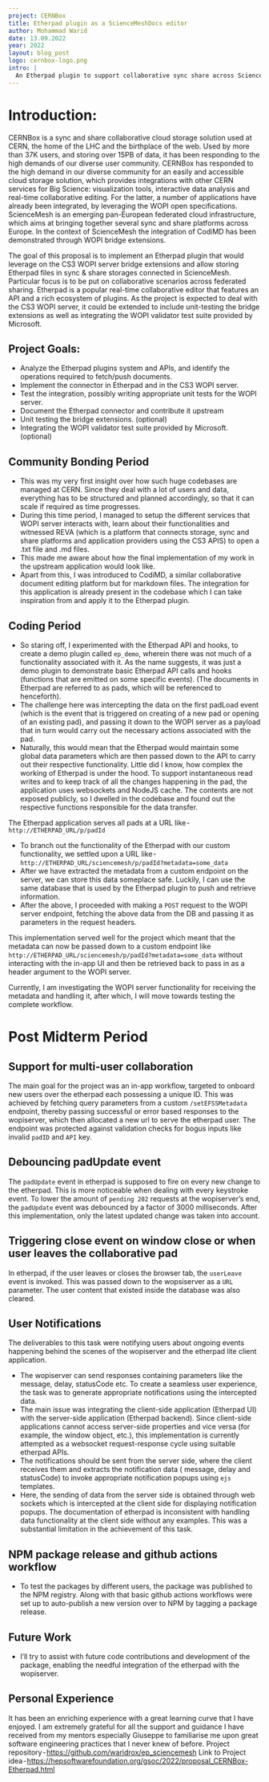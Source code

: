 ```yaml
---
project: CERNBox
title: Etherpad plugin as a ScienceMeshDocs editor
author: Mohammad Warid
date: 13.09.2022
year: 2022
layout: blog_post
logo: cernbox-logo.png
intro: |
  An Etherpad plugin to support collaborative sync share across ScienceMesh
---
```


# Introduction:
CERNBox is a sync and share collaborative cloud storage solution used at CERN, the home of the LHC and the birthplace of the web. Used by more than 37K users, and storing over 15PB of data, it has been responding to the high demands of our diverse user community. CERNBox has responded to the high demand in our diverse community for an easily and accessible cloud storage solution, which provides integrations with other CERN services for Big Science: visualization tools, interactive data analysis and real-time collaborative editing. For the latter, a number of applications have already been integrated, by leveraging the WOPI open specifications.
ScienceMesh is an emerging pan-European federated cloud infrastructure, which aims at bringing together several sync and share platforms across Europe. In the context of ScienceMesh the integration of CodiMD has been demonstrated through WOPI bridge extensions.

The goal of this proposal is to implement an Etherpad plugin that would leverage on the CS3 WOPI server bridge extensions and allow storing Etherpad files in sync & share storages connected in ScienceMesh. Particular focus is to be put on collaborative scenarios across federated sharing. Etherpad is a popular real-time collaborative editor that features an API and a rich ecosystem of plugins.
As the project is expected to deal with the CS3 WOPI server, it could be extended to include unit-testing the bridge extensions as well as integrating the WOPI validator test suite provided by Microsoft.

## Project Goals: 
- Analyze the Etherpad plugins system and APIs, and identify the operations required to fetch/push documents.
- Implement the connector in Etherpad and in the CS3 WOPI server.
- Test the integration, possibly writing appropriate unit tests for the WOPI server.
- Document the Etherpad connector and contribute it upstream
- Unit testing the bridge extensions. (optional)
- Integrating the WOPI validator test suite provided by Microsoft. (optional)

## Community Bonding Period
- This was my very first insight over how such huge codebases are managed at CERN. Since they deal with a lot of users and data, everything has to be structured and planned accordingly, so that it can scale if required as time progresses.
- During this time period, I managed to setup the different services that WOPI server interacts with, learn about their functionalities and witnessed REVA (which is a platform that connects storage, sync and share platforms and application providers using the CS3 APIS) to open a .txt file and .md files. 
- This made me aware about how the final implementation of my work in the upstream application would look like.
- Apart from this, I was introduced to CodiMD, a similar collaborative document editing platform but for markdown files. The integration for this application is already present in the codebase which I can take inspiration from and apply it to the Etherpad plugin.

## Coding Period
- So staring off, I experimented with the Etherpad API and hooks, to create a demo plugin called `ep_demo`, wherein there was not much of a functionality associated with it. As the name suggests, it was just a demo plugin to demonstrate basic Etherpad API calls and hooks (functions that are emitted on some specific events). (The documents in Etherpad are referred to as pads, which will be referenced to henceforth). 
- The challenge here was intercepting the data on the first padLoad event (which is the event that is triggered on creating of a new pad or opening of an existing pad), and passing it down to the WOPI server as a payload that in turn would carry out the necessary actions associated with the pad.
- Naturally, this would mean that the Etherpad would maintain some global data parameters which are then passed down to the API to carry out their respective functionality. Little did I know, how complex the working of Etherpad is under the hood. To support instantaneous read writes and to keep track of all the changes happening in the pad, the application uses websockets and NodeJS cache. The contents are not exposed publicly, so I dwelled in the codebase and found out the respective functions responsible for the data transfer.

The Etherpad application serves all pads at a URL like - `http://ETHERPAD_URL/p/padId`

- To branch out the functionality of the Etherpad with our custom functionality, we settled upon a URL like - `http://ETHERPAD_URL/sciencemesh/p/padId?metadata=some_data`
- After we have extracted the metadata from a custom endpoint on the server, we can store this data someplace safe. Luckily, I can use the same database that is used by the Etherpad plugin to push and retrieve information.
- After the above, I proceeded with making a `POST` request to the WOPI server endpoint, fetching the above data from the DB and passing it as parameters in the request headers.

This implementation served well for the project which meant that the metadata can now be passed down to a custom endpoint like `http://ETHERPAD_URL/sciencemesh/p/padId?metadata=some_data` without interacting with the in-app UI and then be retrieved back to pass in as a header argument to the WOPI server.

Currently, I am investigating the WOPI server functionality for receiving the metadata and handling it, after which, I will move towards testing the complete workflow.

# Post Midterm Period

## Support for multi-user collaboration
The main goal for the project was an in-app workflow, targeted to onboard new users over the etherpad each possessing a unique ID. This was achieved by fetching query parameters from a custom `/setEFSSMetadata` endpoint, thereby passing successful or error based responses to the wopiserver, which then allocated a new url to serve the etherpad user. 
The endpoint was protected against validation checks for bogus inputs like invalid `padID` and `API` key.

## Debouncing padUpdate event
The `padUpdate` event in etherpad is supposed to fire on every new change to the etherpad. This is more noticeable when dealing with every keystroke event. To lower the amount of `pending 202` requests at the wopiserver’s end, the `padUpdate` event was debounced by a factor of 3000 milliseconds. After this implementation, only the latest updated change was taken into account. 

## Triggering close event on window close or when user leaves the collaborative pad
In etherpad, if the user leaves or closes the browser tab, the     `userLeave` event is invoked. This was passed down to the wopsiserver as a `URL` parameter. The user content that existed inside the database was also cleared.

## User Notifications
The deliverables to this task were notifying users about ongoing events happening behind the scenes of the wopiserver and the etherpad lite client application. 
- The wopiserver can send responses containing parameters like the message, delay, statusCode etc.
To create a seamless user experience, the task was to generate appropriate notifications using the intercepted data.
- The main issue was integrating the client-side application (Etherpad UI) with the server-side application (Etherpad backend). Since client-side applications cannot access server-side properties and vice versa (for example, the window object, etc.), this implementation is currently attempted as a websocket request-response cycle using suitable etherpad APIs.
- The notifications should be sent from the server side, where the client receives them and extracts the notification data ( message, delay and statusCode) to invoke appropriate notification popups using `ejs` templates.
- Here, the sending of data from the server side is obtained through web sockets which is intercepted at the client side for displaying notification popups. The documentation of etherpad is inconsistent with handling data functionality at the client side without any examples. This was a substantial limitation in the achievement of this task.

## NPM package release and github actions workflow
- To test the packages by different users, the package was published to the NPM registry. Along with that basic github actions workflows were set up to auto-publish a new version over to NPM by tagging a package release.

## Future Work
- I’ll try to assist with future code contributions and development of the package, enabling the needful integration of the etherpad with the wopiserver.

## Personal Experience
It has been an enriching experience with a great learning curve that I have enjoyed. I am extremely grateful for all the support and guidance I have received from my mentors especially Giuseppe to familiarise me upon great software engineering practices that I never knew of before.
Project repository - https://github.com/waridrox/ep_sciencemesh
Link to Project idea - https://hepsoftwarefoundation.org/gsoc/2022/proposal_CERNBox-Etherpad.html
